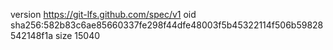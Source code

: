version https://git-lfs.github.com/spec/v1
oid sha256:582b83c6ae85660337fe298f44dfe48003f5b45322114f506b59828542148f1a
size 15040
